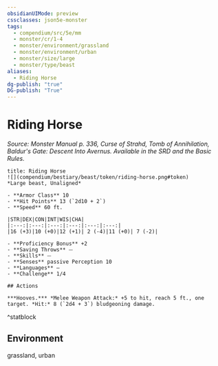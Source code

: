```yaml
---
obsidianUIMode: preview
cssclasses: json5e-monster
tags:
  - compendium/src/5e/mm
  - monster/cr/1-4
  - monster/environment/grassland
  - monster/environment/urban
  - monster/size/large
  - monster/type/beast
aliases:
  - Riding Horse
dg-publish: "true"
DG-publish: "True"
---
```

# Riding Horse
*Source: Monster Manual p. 336, Curse of Strahd, Tomb of Annihilation, Baldur's Gate: Descent Into Avernus. Available in the SRD and the Basic Rules.*  

```ad-statblock
title: Riding Horse
![](compendium/bestiary/beast/token/riding-horse.png#token)
*Large beast, Unaligned*

- **Armor Class** 10 
- **Hit Points** 13 (`2d10 + 2`)
- **Speed** 60 ft.

|STR|DEX|CON|INT|WIS|CHA|
|:---:|:---:|:---:|:---:|:---:|:---:|
|16 (+3)|10 (+0)|12 (+1)| 2 (-4)|11 (+0)| 7 (-2)|

- **Proficiency Bonus** +2
- **Saving Throws** ⏤
- **Skills** ⏤
- **Senses** passive Perception 10
- **Languages** —
- **Challenge** 1/4

## Actions

***Hooves.*** *Melee Weapon Attack:* +5 to hit, reach 5 ft., one target. *Hit:* 8 (`2d4 + 3`) bludgeoning damage.
```
^statblock

## Environment

grassland, urban